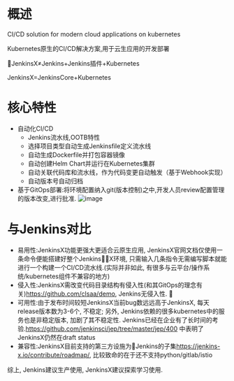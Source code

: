 # 概述

CI/CD solution for modern cloud applications on kubernetes

Kubernetes原生的CI/CD解决方案,用于云生应用的开发部署

JenkinsX≠Jenkins+Jenkins插件+Kubernetes

JenkinsX=JenkinsCore+Kubernetes

# 核心特性

* 自动化CI/CD
  * Jenkins流水线,OOTB特性
  * 选择项目类型自动生成Jenkinsfile定义流水线
  * 自动生成Dockerfile并打包容器镜像
  * 自动创建Helm Chart并运行在Kubernetes集群
  * 自动关联代码库和流水线，作为代码变更自动触发（基于Webhook实现）
  * 自动版本号自动归档
* 基于GitOps部署:将环境配置纳入git(版本控制)之中,开发人员review配置管理的版本改变,进行批准. ![image](http://cloud-computing-notes-img-bed-1252032169.cossh.myqcloud.com/2018-10-17-143708.png)

# 与Jenkins对比

* 易用性:JenkinsX功能更强大更适合云原生应用, JenkinsX官网文档仅使用一条命令便能搭建好整个JenkinsX环境, 只需输入几条指令无需编写脚本就能进行一个构建一个CI/CD流水线.(实际并非如此, 有很多与云平台/操作系统/kubernetes组件不兼容的地方)
* 侵入性:JenkinsX需改变代码目录结构有侵入性(和其GitOps的理念有关)<https://github.com/clsaa/demo>, Jenkins无侵入性. 
* 可用性:由于发布时间较短JenkinsX当前bug数远远高于JenkinsX, 每天release版本数为3-6个, 不稳定; 另外, Jenkins依赖的很多kubernetes中的服务也是非稳定版本, 加剧了其不稳定性. Jenkins已经在企业有了长时间的考验.<https://github.com/jenkinsci/jep/tree/master/jep/400> 中表明了JenkinsX仍然在draft status
* 兼容性:JenkinsX目前支持的第三方设施为Jenkins的子集<https://jenkins-x.io/contribute/roadmap/>, 比较致命的在于还不支持python/gitlab/istio

综上, Jenkins建议生产使用, JenkinsX建议探索学习使用.